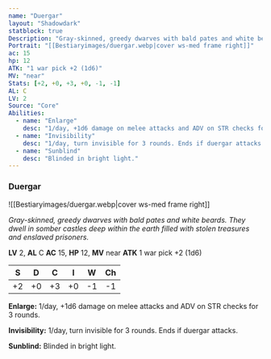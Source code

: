 ```yaml
---
name: "Duergar"
layout: "Shadowdark"
statblock: true
Description: "Gray-skinned, greedy dwarves with bald pates and white beards. They dwell in somber castles deep within the earth filled with stolen treasures and enslaved prisoners."
Portrait: "[[Bestiaryimages/duergar.webp|cover ws-med frame right]]"
ac: 15
hp: 12
ATK: "1 war pick +2 (1d6)"
MV: "near"
Stats: [+2, +0, +3, +0, -1, -1]
AL: C
LV: 2
Source: "Core"
Abilities:
  - name: "Enlarge"
    desc: "1/day, +1d6 damage on melee attacks and ADV on STR checks for 3 rounds."
  - name: "Invisibility"
    desc: "1/day, turn invisible for 3 rounds. Ends if duergar attacks."
  - name: "Sunblind"
    desc: "Blinded in bright light."
---
```


### Duergar

![[Bestiaryimages/duergar.webp|cover ws-med frame right]]

_Gray-skinned, greedy dwarves with bald pates and white beards. They dwell in somber castles deep within the earth filled with stolen treasures and enslaved prisoners._

**LV** 2, **AL** C
**AC** 15, **HP** 12, **MV** near
**ATK** 1 war pick +2 (1d6)

|  S  |  D  |  C  |  I  |  W  |  Ch  |
|:---:|:---:|:---:|:---:|:---:|:----:|
| +2 | +0 | +3 | +0 | -1 | -1 |

**Enlarge:** 1/day, +1d6 damage on melee attacks and ADV on STR checks for 3 rounds.

**Invisibility:** 1/day, turn invisible for 3 rounds. Ends if duergar attacks.

**Sunblind:** Blinded in bright light.

